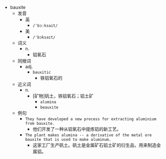 - bauxite
  - 发音
    - 英
      - `/'bɔːksait/`
    - 美
      - `/'bɔksaɪt/`
  - 词义
    - n.
      - 铝氧石
  - 同根词
    - adj.
      - `bauxitic`
        - 铁铝氧石的
  - 近义词
    - n.
      - [矿物]矾土，铁铝氧石；铝土矿
        - `alumina`
        - `beauxite`
  - 例句
    - `They have developed a new process for extracting aluminium from bauxite.`
      - 他们开发了一种从铝氧石中提炼铝的新工艺。
    - `The plant makes alumina -- a derivative of the metal ore bauxite that is used to make aluminum.`
      - 这家工厂生产矾土。矾土是金属矿石铝土矿的衍生品，用来制造金属铝。

